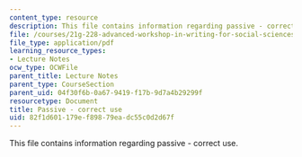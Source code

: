 ```yaml
---
content_type: resource
description: This file contains information regarding passive - correct use.
file: /courses/21g-228-advanced-workshop-in-writing-for-social-sciences-and-architecture-els-spring-2007/82f1d601179ef89879eadc55c0d2d67f_MIT21G.228S07_passive.pdf
file_type: application/pdf
learning_resource_types:
- Lecture Notes
ocw_type: OCWFile
parent_title: Lecture Notes
parent_type: CourseSection
parent_uid: 04f30f6b-0a67-9419-f17b-9d7a4b29299f
resourcetype: Document
title: Passive - correct use
uid: 82f1d601-179e-f898-79ea-dc55c0d2d67f
---
```

This file contains information regarding passive - correct use.

